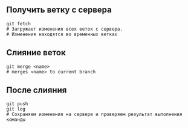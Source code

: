 ## Получить ветку с сервера
```
git fetch
# Загружает изменения всех веток с сервера.
# Изменения находятся во временных ветках
```
## Слияние веток

```
git merge <name>
# merges <name> to current branch
```

## После слияния
```
git push
git log
# Сохраняем изменения на сервере и проверяем результат выполнения команды
```
